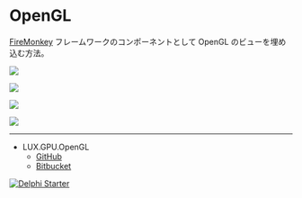 # OpenGL
[FireMonkey](https://www.wikiwand.com/en/FireMonkey) フレームワークのコンポーネントとして OpenGL のビューを埋め込む方法。

![](https://github.com/LUXOPHIA/OpenGL/raw/master/--------/_SCREENSHOT/OpenGL-View.png)

![](https://github.com/LUXOPHIA/OpenGL/raw/master/--------/_SCREENSHOT/OpenGL-Shader-Source.png)

![](https://github.com/LUXOPHIA/OpenGL/raw/master/--------/_SCREENSHOT/OpenGL-Shader-Error.png)

![](https://github.com/LUXOPHIA/OpenGL/raw/master/--------/_SCREENSHOT/OpenGL-Program.png)

----
* LUX.GPU.OpenGL
    * [GitHub](https://github.com/LUXOPHIA/LUX.GPU.OpenGL)
    * [Bitbucket](https://bitbucket.org/LUXOPHIA/lux.gpu.opengl)

[![Delphi Starter](http://img.en25.com/EloquaImages/clients/Embarcadero/%7B063f1eec-64a6-4c19-840f-9b59d407c914%7D_dx-starter-bn159.png)](https://www.embarcadero.com/jp/products/delphi/starter)
